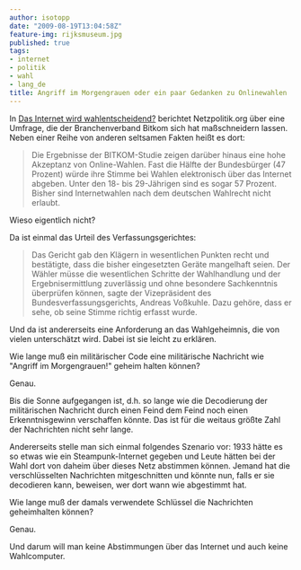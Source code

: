 ```yaml
---
author: isotopp
date: "2009-08-19T13:04:58Z"
feature-img: rijksmuseum.jpg
published: true
tags:
- internet
- politik
- wahl
- lang_de
title: Angriff im Morgengrauen oder ein paar Gedanken zu Onlinewahlen
---
```

In [Das Internet wird wahlentscheidend?](http://netzpolitik.org/2009/das-internet-wird-wahlentscheidend/) berichtet Netzpolitik.org über eine Umfrage, die der Branchenverband Bitkom sich hat maßschneidern lassen. Neben einer Reihe von anderen seltsamen Fakten heißt es dort:

> Die Ergebnisse der BITKOM-Studie zeigen darüber hinaus eine hohe Akzeptanz von Online-Wahlen. Fast die Hälfte der Bundesbürger (47 Prozent) würde ihre Stimme bei Wahlen elektronisch über das Internet abgeben. Unter den 18- bis 29-Jährigen sind es sogar 57 Prozent. Bisher sind Internetwahlen nach dem deutschen Wahlrecht nicht erlaubt.

Wieso eigentlich nicht?

Da ist einmal das Urteil des Verfassungsgerichtes:

> Das Gericht gab den Klägern in wesentlichen Punkten recht und bestätigte, dass die bisher eingesetzten Geräte mangelhaft seien. Der Wähler müsse die wesentlichen Schritte der Wahlhandlung und der Ergebnisermittlung zuverlässig und ohne besondere Sachkenntnis überprüfen können, sagte der Vizepräsident des Bundesverfassungsgerichts, Andreas Voßkuhle. Dazu gehöre, dass er sehe, ob seine Stimme richtig erfasst wurde.

Und da ist andererseits eine Anforderung an das Wahlgeheimnis, die von vielen unterschätzt wird. Dabei ist sie leicht zu erklären.

Wie lange muß ein militärischer Code eine militärische Nachricht wie "Angriff im Morgengrauen!" geheim halten können?

Genau.

Bis die Sonne aufgegangen ist, d.h. so lange wie die Decodierung der militärischen Nachricht durch einen Feind dem Feind noch einen Erkenntnisgewinn verschaffen könnte. Das ist für die weitaus größte Zahl der Nachrichten nicht sehr lange.

Andererseits stelle man sich einmal folgendes Szenario vor: 1933 hätte es so etwas wie ein Steampunk-Internet gegeben und Leute hätten bei der Wahl dort von daheim über dieses Netz abstimmen können. Jemand hat die verschlüsselten Nachrichten mitgeschnitten und könnte nun, falls er sie decodieren kann, beweisen, wer dort wann wie abgestimmt hat.

Wie lange muß der damals verwendete Schlüssel die Nachrichten geheimhalten können?

Genau.

Und darum will man keine Abstimmungen über das Internet und auch keine Wahlcomputer.
